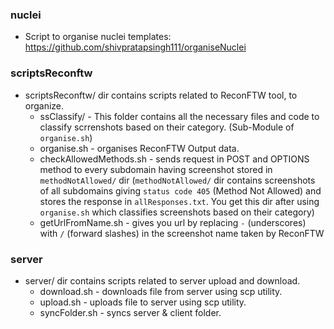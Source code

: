 ### nuclei
* Script to organise nuclei templates: https://github.com/shivpratapsingh111/organiseNuclei

### scriptsReconftw
* scriptsReconftw/ dir contains scripts related to ReconFTW tool, to organize.
    * ssClassify/ - This folder contains all the necessary files and code to classify scrrenshots based on their category. (Sub-Module of `organise.sh`)
    * organise.sh - organises ReconFTW Output data.
    * checkAllowedMethods.sh - sends request in POST and OPTIONS method to every subdomain having screenshot stored in `methodNotAllowed/` dir (`methodNotAllowed/` dir contains screenshots of all subdomains giving `status code 405` (Method Not Allowed) and stores the response in `allResponses.txt`. You get this dir after using `organise.sh` which classifies screenshots based on their category)
    * getUrlFromName.sh - gives you url by replacing `-` (underscores) with `/` (forward slashes) in the screenshot name taken by ReconFTW 

### server
* server/ dir contains scripts related to server upload and download.
    * download.sh - downloads file from server using scp utility.
    * upload.sh - uploads file to server using scp utility.
    * syncFolder.sh - syncs server & client folder.

